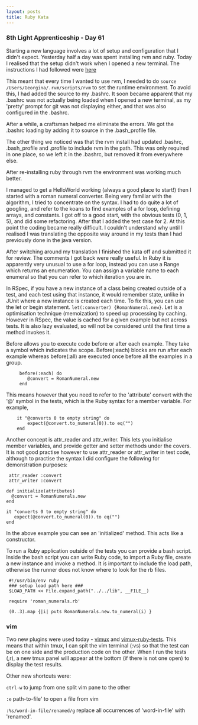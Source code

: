 ```yaml
---
layout: posts
title: Ruby Kata
---
```


### 8th Light Apprenticeship - Day 61

Starting a new language involves a lot of setup and configuration that I didn't expect. Yesterday half a day was spent installing rvm and ruby. Today I realised that the setup didn't work when I opened a new terminal. The instructions I had followed were [here](http://usabilityetc.com/articles/ruby-on-mac-os-x-with-rvm/) 

<!--break--> 

This meant that every time I wanted to use rvm, I needed to do `source /Users/Georgina/.rvm/scripts/rvm` to set the runtime environment. To avoid this, I had added the source to my .bashrc. It soon became apparent that my .bashrc was not actually being loaded when I opened a new terminal, as my 'pretty' prompt for git was not displaying either, and that was also configured in the .bashrc.

After a while, a craftsman helped me eliminate the errors. We got the .bashrc loading by adding it to source in the .bash_profile file. 

The other thing we noticed was that the rvm install had updated .bashrc, .bash_profile and .profile to include rvm in the path. This was only required in one place, so we left it in the .bashrc, but removed it from everywhere else. 

After re-installing ruby through rvm the environment was working much better.

I managed to get a HelloWorld working (always a good place to start!) then I started with a roman numeral converter. Being very familiar with the algorithm, I tried to concentrate on the syntax. I had to do quite a lot of googling, and refer to the koans to find examples of a for loop, defining arrays, and constants. I got off to a good start, with the obvious tests (0, 1, 5), and did some refactoring.  After that I added the test case for 2. At this point the coding became really difficult. I couldn't understand why until I realised I was translating the opposite way around in my tests than I had previously done in the java version. 

After switching around my translation I finished the kata off and submitted it for review. The comments I got back were really useful. In Ruby it is apparently very unusual to use a for loop, instead you can use a Range which returns an enumeration. You can assign a variable name to each enumeral so that you can refer to which iteration you are in.

In RSpec, if you have a new instance of a class being created outside of a test, and each test using that instance, it would remember state, unlike in JUnit where a new instance is created each time. To fix this, you can use the let or begin statement. `let(:converter) {RomanNumeral.new}`. Let is a optimisation technique (memoization) to speed up processing by caching. However in RSpec, the value is cached for a given example but not across tests. It is also lazy evaluated, so will not be considered until the first time a method invokes it. 

Before allows you to execute code before or after each example. They take a symbol which indicates the scope. Before(:each) blocks are run after each example whereas before(:all) are executed once before all the examples in a group.

         before(:each) do
            @convert = RomanNumeral.new
         end
 
This means however that you need to refer to the 'attribute' convert with the '@' symbol in the tests, which is the Ruby syntax for a member variable. For example, 
 
        it "@converts 0 to empty string" do   
            expect(@convert.to_numeral(0)).to eq("")
        end
 
Another concept is attr_reader and attr_writer. This lets you initialise member variables, and provide getter and setter methods under the covers.  It is not good practise however to use attr_reader or attr_writer in test code, although to practise the syntax I did configure the following for demonstration purposes: 

     attr_reader :convert
     attr_writer :convert

    def initialize(attributes)
      @convert = RomanNumerals.new
    end 

    it "converts 0 to empty string" do
       expect(@convert.to_numeral(0)).to eq("")
    end
 
In the above example you can see an 'initialized' method. This acts like a constructor.
 
To run a Ruby application outside of the tests you can provide a bash script. Inside the bash script you can write Ruby code, to import a Ruby file, create a new instance and invoke a method. It is important to include the load path, otherwise the runner does not know where to look for the rb files.

     #!/usr/bin/env ruby
     ### setup load path here ###
     $LOAD_PATH << File.expand_path("../../lib", __FILE__)

     require 'roman_numerals.rb' 

     (0..3).map {|i| puts RomanNumerals.new.to_numeral(i) }
     
### vim

Two new plugins were used today - [vimux](https://github.com/benmills/vimux) and [vimux-ruby-tests](https://github.com/pgr0ss/vimux-ruby-test). This means that within tmux, I can spit the vim terminal (:vs) so that the test can be on one side and the production code on the other. When I run the tests (,r), a new tmux panel will appear at the bottom (if there is not one open) to display the test results.

Other new shortcuts were:

`ctrl-w` to jump from one split vim pane to the other

`:e` path-to-file' to open a file from vim

`:%s/word-in-file/renamed/g`  replace all occurrences of 'word-in-file' with 'renamed'.